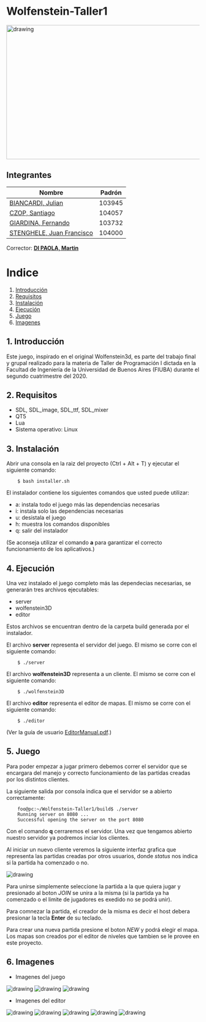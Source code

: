 # Wolfenstein-Taller1

<img src="readme/Banner.png" alt="drawing" width="800" height="350"/>

## Integrantes

| Nombre                                                        | Padrón |
| ------------------------------------------------------------- | ------ |
| [BIANCARDI, Julian](https://github.com/JulianBiancardi)       | 103945 |
| [CZOP, Santiago](https://github.com/Santiago-Czop)            | 104057 |
| [GIARDINA, Fernando](https://github.com/FerGiardina)          | 103732 |
| [STENGHELE, Juan Francisco](https://github.com/JuanStenghele) | 104000 |
     
Corrector: **[DI PAOLA, Martin](https://github.com/eldipa)**

# Indice   
1. [Introducción](#id1)
2. [Requisitos](#id2)
3. [Instalación](#id3)
4. [Ejecución](#id4)
5. [Juego](#id5)
6. [Imagenes](#id7)

## 1. Introducción<a name="id1"></a>

Este juego, inspirado en el original Wolfenstein3d, es parte del trabajo final y grupal realizado para la materia de Taller de Programación I dictada en la Facultad de Ingeniería de la Universidad de Buenos Aires (FIUBA) durante el segundo cuatrimestre del 2020.


## 2. Requisitos<a name="id2"></a>

* SDL, SDL_image, SDL_ttf, SDL_mixer
* QT5
* Lua
* Sistema operativo: Linux

## 3. Instalación<a name="id3"></a>

Abrir una consola en la raiz del proyecto (Ctrl + Alt + T) y ejecutar el siguiente comando:

        $ bash installer.sh
        
El instalador contiene los siguientes comandos que usted puede utilizar:

 - a: instala todo el juego más las dependencias necesarias
 - i: instala solo las dependencias necesarias
 - u: desistala el juego
 - h: muestra los comandos disponibles
 - q: salir del instalador

(Se aconseja utilizar el comando **a** para garantizar el correcto funcionamiento de los aplicativos.)

## 4. Ejecución<a name="id4"></a>

Una vez instalado el juego completo más las dependecias necesarias, se generarán tres archivos ejecutables:

 * server
 * wolfenstein3D
 * editor

Estos archivos se encuentran dentro de la carpeta build generada por el instalador. 

El archivo **server** representa el servidor del juego. El mismo se corre con el siguiente comando:

        $ ./server

El archivo **wolfenstein3D** representa a un cliente. El mismo se corre con el siguiente comando:

        $ ./wolfenstein3D

El archivo **editor** representa el editor de mapas. El mismo se corre con el siguiente comando:

        $ ./editor

(Ver la guía de usuario [EditorManual.pdf](https://github.com/JulianBiancardi/Wolfenstein-Taller1/blob/main/EditorManual.pdf).)


## 5. Juego<a name="id5"></a>

Para poder empezar a jugar primero debemos correr el servidor que se encargara del manejo y correcto funcionamiento de las partidas creadas por los distintos clientes.

La siguiente salida por consola indica que el servidor se a abierto correctamente:

        foo@pc:~/Wolfenstein-Taller1/build$ ./server
        Running server on 8080 ...
        Successful opening the server on the port 8080

Con el comando **q** cerraremos el servidor. Una vez que tengamos abierto nuestro servidor ya podremos inciar los clientes.

Al iniciar un nuevo cliente veremos la siguiente interfaz grafica que representa las partidas creadas por otros usuarios, donde *status* nos indica si la partida ha comenzado o no.

<img src="readme/Launcher.png" alt="drawing"/>

Para unirse simplemente seleccione la partida a la que quiera jugar y presionado al boton *JOIN* se unira a la misma (si la partida ya ha comenzado o el limite de jugadores es exedido no se podrá unir).

Para comnezar la partida, el creador de la misma es decir el host debera presionar la tecla **Enter** de su teclado.

Para crear una nueva partida presione el boton *NEW* y podrá elegir el mapa. Los mapas son creados por el editor de niveles que tambien se le provee en este proyecto.

## 6. Imagenes<a name="id7"></a>

 - Imagenes del juego
  
<img src="readme/game1.png" alt="drawing" />
<img src="readme/game2.png" alt="drawing" />
<img src="readme/multiple_screen_sizes.png" alt="drawing"/>

 - Imagenes del editor

<img src="readme/editor1.png" alt="drawing"/>
<img src="readme/editor2.png" alt="drawing" />
<img src="readme/editor3.png" alt="drawing" />
<img src="readme/editor4.png" alt="drawing" />
<img src="readme/editor5.png" alt="drawing" />
